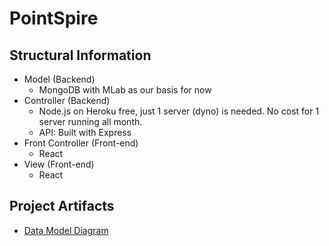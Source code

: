 # PointSpire

## Structural Information

- Model (Backend)
   - MongoDB with MLab as our basis for now
- Controller (Backend)
   - Node.js on Heroku free, just 1 server (dyno) is needed. No cost for 1 server running all month.
   - API: Built with Express
- Front Controller (Front-end)
   - React
- View (Front-end)
   - React

## Project Artifacts

- [Data Model Diagram](https://drive.google.com/file/d/1Tg2oqtFEII-8tDwPRz2UPc-ru1ZW962t/view?usp=sharing)